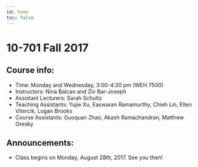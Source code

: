 ```yaml
---
id: home
toc: false
---
```


# 10-701 Fall 2017

## Course info:

* Time: Monday and Wednesday, 3:00-4:20 pm (WEH 7500)
* Instructors: Nina Balcan and Ziv Bar-Joseph
* Assistant Lecturers: Sarah Schultz
* Teaching Assistants: Yujie Xu, Easwaran Ramamurthy, Chieh	Lin, Ellen	Vitercik, Logan Brooks
* Course Assistants: Guoquan Zhao, Akash Ramachandran, Matthew Oresky

## Announcements:

* Class begins on Monday, August 28th, 2017. See you then!
